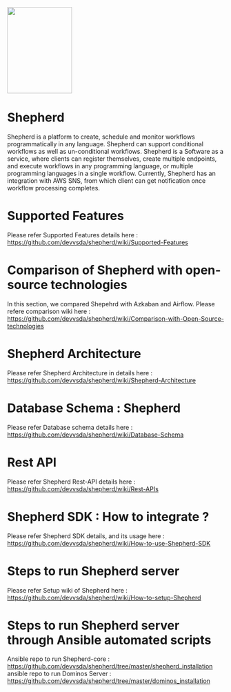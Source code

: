 <img src="https://github.com/devvsda/shephard/blob/master/diagrams/logo.png" height="200px" width="150px">

# Shepherd
Shepherd is a platform to create, schedule and monitor workflows programmatically in any language. Shepherd can support conditional workflows as well as un-conditional workflows. Shepherd is a Software as a service, where clients can register themselves, create multiple endpoints, and execute workflows in any programming language, or multiple programming languages in a single workflow. Currently, Shepherd has an integration with AWS SNS, from which client can get notification once workflow processing completes.

# Supported Features
Please refer Supported Features details here : https://github.com/devvsda/shepherd/wiki/Supported-Features

# Comparison of Shepherd with open-source technologies
In this section, we compared Shepehrd with Azkaban and Airflow. Please refere comparison wiki here : https://github.com/devvsda/shepherd/wiki/Comparison-with-Open-Source-technologies

# Shepherd Architecture
Please refer Shepherd Architecture in details here : https://github.com/devvsda/shepherd/wiki/Shepherd-Architecture

# Database Schema : Shepherd
Please refer Database schema details here : https://github.com/devvsda/shepherd/wiki/Database-Schema

# Rest API
Please refer Shepherd Rest-API details here : https://github.com/devvsda/shepherd/wiki/Rest-APIs

# Shepherd SDK : How to integrate ?
Please refer Shepherd SDK details, and its usage here : https://github.com/devvsda/shepherd/wiki/How-to-use-Shepherd-SDK

# Steps to run Shepherd server
Please refer Setup wiki of Shepherd here : https://github.com/devvsda/shepherd/wiki/How-to-setup-Shepherd

# Steps to run Shepherd server through Ansible automated scripts
Ansible repo to run Shepherd-core : https://github.com/devvsda/shepherd/tree/master/shepherd_installation
ansible repo to run Dominos Server : https://github.com/devvsda/shepherd/tree/master/dominos_installation
